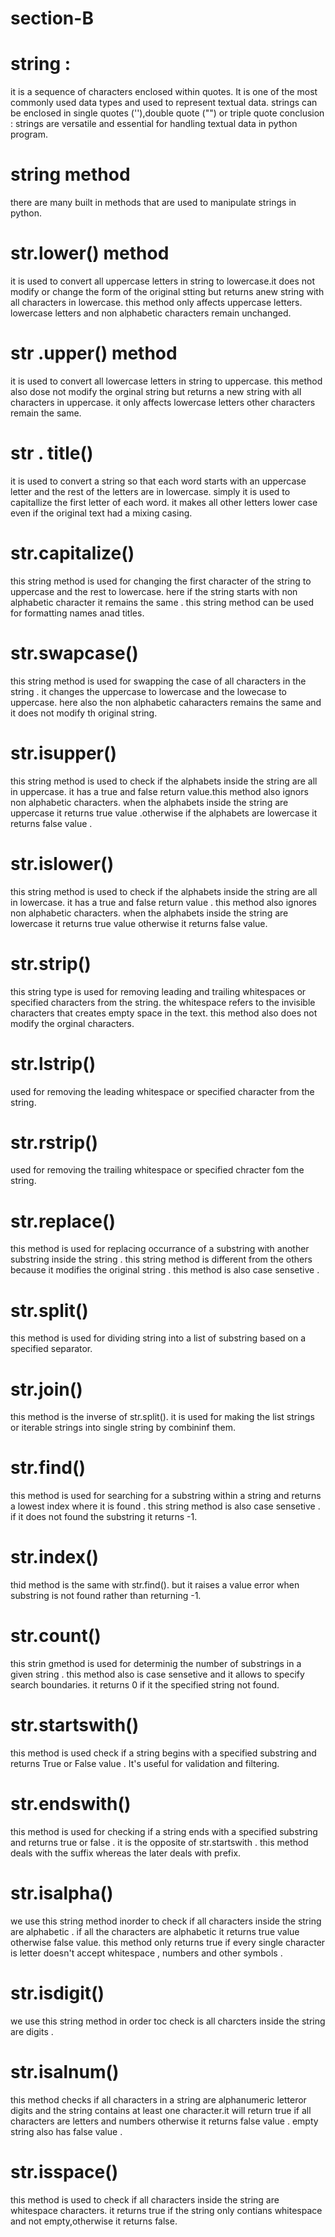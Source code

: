 # section-B
# string : 
it is a sequence of characters enclosed within quotes. It is one of the most commonly used data types and used to represent textual data.
strings can be enclosed in single quotes (''),double quote ("") or triple quote
conclusion : strings are versatile and essential for handling textual data in python program.
# string method 
there are many built in methods that are used to manipulate strings in python.
# str.lower() method
it is used to convert all uppercase letters in string to lowercase.it does not modify or change the form of the original stting but returns anew string with all characters in lowercase. this method only affects uppercase letters. lowercase letters and non alphabetic characters remain unchanged. 
# str .upper() method 
it is used to convert all lowercase letters in string to uppercase. this method also dose not modify the orginal string but returns a new string with all characters in uppercase. it only affects lowercase letters other characters remain the same. 
# str . title()
it is used to convert a string so that each word starts with an uppercase letter and the rest of the letters are in lowercase. simply it is used to capitallize the first letter of each word. it makes all other letters lower case even if the original text had a mixing casing.
# str.capitalize()
this string method is used for changing the first character of the string to uppercase and the rest to lowercase. here if the string starts with non alphabetic character it remains the same . this string method can be used for formatting names anad titles.
# str.swapcase()
this string method is used for swapping the case of all characters in the string . it changes the uppercase to lowercase and the lowecase to uppercase. here also the non alphabetic caharacters remains the same and it does not modify th original string.
# str.isupper()
this string method is used to check if the alphabets inside the string are all in uppercase.
it has a true and false return value.this method also ignors non alphabetic characters. when the alphabets inside the string are uppercase it returns true value .otherwise if the alphabets are lowercase it returns false value .
# str.islower()
this string method is used to check if the alphabets inside the string are all in lowercase. it has a true and false return value . this method also ignores non alphabetic characters. when the alphabets inside the string are lowercase it returns true value otherwise it returns false value.
# str.strip()
this string type is used for removing leading and trailing whitespaces or specified characters from the string. the whitespace refers to the invisible characters that creates empty space in the text. this method also does not modify the orginal characters.
# str.lstrip()
used for removing the leading whitespace or specified character from the string.
# str.rstrip()
used for removing the trailing whitespace or specified chracter fom the string.
# str.replace()
this method is used for replacing occurrance of a substring with another substring inside the string .  this string method is different from the others because it modifies the original string . this method is also case sensetive .
# str.split()
this method is used for dividing string into a list of substring based on a specified separator.
# str.join()
this method is the inverse of str.split(). it is used for making the list strings or iterable strings into single string by combininf them.
 # str.find() 
 this method is used for searching for a substring within a string and returns a lowest index where it is found . this string method is also case sensetive . if it does not found the substring it returns -1.
 # str.index()
 thid method is the same with str.find(). but it raises a value error when substring is not found rather than returning -1.
 # str.count()
 this strin gmethod is used for determinig the number of substrings in a given string . this method also is case sensetive and it allows to specify search boundaries. it returns 0 if it the specified string not found.
 # str.startswith()
 this method is used check if a string begins with a specified substring and returns True or False value . It's useful for validation and  filtering.
 # str.endswith()
 this method is used for checking if a string ends with a specified substring and returns true or false . it is the opposite of str.startswith . this method deals with the suffix whereas the later deals with prefix.
 # str.isalpha()
 we use this string method inorder to check if all characters inside the string are alphabetic . if all the characters are alphabetic it returns true value otherwise false value. this method only returns true if every single character is letter doesn't accept whitespace , numbers and other symbols .
 # str.isdigit()
 we use this string method in order toc check is all charcters inside the string are digits .
 # str.isalnum()
 this method checks if all characters in a string are alphanumeric letteror digits and the string contains at least one character.it will return true if all characters are letters and numbers otherwise it returns false value . empty string also has false value .
# str.isspace()
this method is used to check if all characters inside the string are whitespace characters. it returns true if the string only contians whitespace and not empty,otherwise it returns false.
